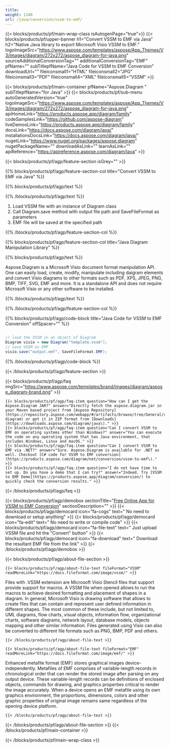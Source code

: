 ```yaml
---
title:  
weight: 1140
url: /java/conversion/vssm-to-emf/ 
---
```


{{< blocks/products/pf/main-wrap-class isAutogenPage="true">}}
{{< blocks/products/pf/upper-banner h1="Convert VSSM to EMF via Java" h2="Native Java library to export Microsoft Visio VSSM to EMF." logoImageSrc="https://www.aspose.com/templates/aspose/App_Themes/V3/images/diagram/272x272/aspose_diagram-for-java.png" sourceAdditionalConversionTag="" additionalConversionTag="EMF" pfName="" subTitlepfName="Java Code for VSSM to EMF Conversion" downloadUrl="" fileiconsmall1="HTML" fileiconsmall2="JPG" fileiconsmall3="PDF" fileiconsmall4="XML" fileiconsmall5="VSSM" >}}

{{< blocks/products/pf/main-container pfName="Aspose.Diagram " subTitlepfName="for Java" >}}
{{< blocks/products/pf/sub-menu autoGeneratedVersion="true" logoImageSrc="https://www.aspose.com/templates/aspose/App_Themes/V3/images/diagram/272x272/aspose_diagram-for-java.png" apiHomeLink="https://products.aspose.app/diagram/family" codeSamplesLink="https://github.com/aspose-diagram" liveDemosLink="https://products.aspose.app/diagram/family" docsLink="https://docs.aspose.com/diagram/java/" installationsDocsLink="https://docs.aspose.com/diagram/java/" nugetLink="https://www.nuget.org/packages/aspose.diagram" nugetPackageName="" downloadAsLink="" learnAsLink="" apiReference="https://apireference.aspose.com/diagram/java" >}}

{{< blocks/products/pf/agp/feature-section isGrey="" >}}

{{% blocks/products/pf/agp/feature-section-col title="Convert VSSM to EMF via Java" %}}

{{% blocks/products/pf/agp/text %}}

{{% /blocks/products/pf/agp/text %}}

1.  Load VSSM file with an instance of Diagram class
1.  Call Diagram.save method with output file path and SaveFileFormat as parameters
1.  EMF file will be saved at the specified path

{{% /blocks/products/pf/agp/feature-section-col %}}

{{% blocks/products/pf/agp/feature-section-col title="Java Diagram Manipulation Library" %}}

{{% blocks/products/pf/agp/text %}}

 Aspose.Diagram is a Microsoft Visio document format manipulation API. One can easily load, create, modify, manipulate including daigram elements and convert Visio diagrams to other formats such as PDF, XPS, JPEG, PNG, BMP, TIFF, SVG, EMF and more. It is a standalone API and does not require Microsoft Visio or any other software to be installed.

{{% /blocks/products/pf/agp/text %}}

{{% /blocks/products/pf/agp/feature-section-col %}}

{{% blocks/products/pf/agp/code-block title="Java Code for VSSM to EMF Conversion" offSpacer="" %}}

```cs

// load the VSSM in an object of Diagram 
Diagram visio = new Diagram("template.vssm");
// save VSSM as EMF 
visio.save("output.emf", SaveFileFormat.EMF);

```

{{% /blocks/products/pf/agp/code-block %}}

{{< /blocks/products/pf/agp/feature-section >}}

{{< blocks/products/pf/agp/faq imgSrc="https://www.aspose.com/templates/brand/images/diagram/aspose_diagram-brand.png" >}}

    {{< blocks/products/pf/agp/faq-item question="How can I get the Aspose.Diagram JAR?" answer="Directly fetch the aspose.diagram.jar in your Maven based project from [Aspose Repository](https://repository.aspose.com/webapp/#/artifacts/browse/tree/General/repo/com/aspose/aspose-diagram) or get it in ZIP format from [Downloads](https://downloads.aspose.com/diagram/java\)." >}}
    {{< blocks/products/pf/agp/faq-item question="Can I convert VSSM to EMF on operating systems other than Windows?" answer="You can execute the code on any operating system that has Java environment, that includes Windows, Linux and macOS." >}}
    {{< blocks/products/pf/agp/faq-item question="Can I convert VSSM to EMF via .NET?" answer="Sure. Aspose.Diagram is available for .NET as well. Checkout [C# code for VSSM to EMF conversion](https://products.aspose.com/diagram/net/conversion/vssm-to-emf\)." >}}
    {{< blocks/products/pf/agp/faq-item question="I do not have time to set up. Do you have a demo that I can try?" answer="Indeed. Try [VSSM to EMF Demo](https://products.aspose.app/diagram/conversion/) to quickly check the conversion results." >}}
 
{{< /blocks/products/pf/agp/faq >}}

{{< blocks/products/pf/agp/demobox sectionTitle="[Free Online App for VSSM to EMF Conversion](https://products.aspose.app/diagram/conversion/vssm-to-emf)" sectionDescription="" >}}
        {{< blocks/products/pf/agp/democard icon="fa-cogs" text=" No need to download or setup anything" >}}
        {{< blocks/products/pf/agp/democard icon="fa-edit" text=" No need to write or compile code" >}}
        {{< blocks/products/pf/agp/democard icon="fa-file-text" text=" Just upload VSSM file and hit the \"Convert\" button" >}}
        {{< blocks/products/pf/agp/democard icon="fa-download" text=" Download the resultant EMF file from the link" >}}
{{< /blocks/products/pf/agp/demobox >}}

{{< blocks/products/pf/agp/about-file-section >}}

    {{< blocks/products/pf/agp/about-file-text fileFormat="VSSM" readMoreLink="https://docs.fileformat.com/image/vssm/" >}}
Files with .VSSM extension are Microsoft Visio Stencil files that support provide support for macros. A VSSM file when opened allows to run the macros to achieve desired formatting and placement of shapes in a diagram. In general, Microsoft Visio is drawing software that allows to create files that can contain and represent user defined information in different shapes. The most common of these include, but not limited to, UML diagrams, flow charts, visual objects, information flow, organizational charts, software diagrams, network layout, database models, objects mapping and other similar information. Files generated using Visio can also be converted to different file formats such as PNG, BMP, PDF and others.

    {{< /blocks/products/pf/agp/about-file-text >}}

    {{< blocks/products/pf/agp/about-file-text fileFormat="EMF" readMoreLink="https://docs.fileformat.com/image/emf/" >}}
Enhanced metafile format (EMF) stores graphical images device-independently. Metafiles of EMF comprises of variable-length records in chronological order that can render the stored image after parsing on any output device. These variable-length records can be definitions of enclosed objects, commands for drawing, and graphics properties critical to render the image accurately. When a device opens an EMF metafile using its own graphics environment, the proportions, dimensions, colors and other graphic properties of original image remains same regardless of the opening device platform.

    {{< /blocks/products/pf/agp/about-file-text >}}

{{< /blocks/products/pf/agp/about-file-section >}}
{{< /blocks/products/pf/main-container >}}
    
{{< /blocks/products/pf/main-wrap-class >}}